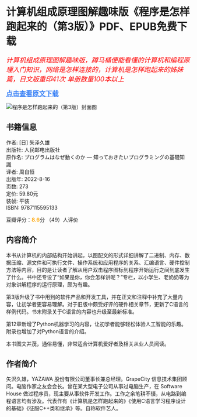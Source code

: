 计算机组成原理图解趣味版《程序是怎样跑起来的（第3版）》PDF、EPUB免费下载
======

<font color="red" size="4"><em >计算机组成原理图解趣味版，蹲马桶便能看懂的计算机和编程原理入门知识，网络是怎样连接的，计算机是怎样跑起来的姊妹篇，日文版重印41次 单册数量100本以上</em></font>

[<font color="#3b82f6" size="4"><b><u>点击查看原文下载</u></b></font>](https://pdfs.top/book/程序是怎样跑起来的（第3版）.html)  


![程序是怎样跑起来的（第3版）封面图](https://pdfs.top/image/cover/47bacab193224799aa1ad0562b5e9dde.jpg)

书籍信息
----

作者: \[日\] 矢泽久雄  
出版社: 人民邮电出版社  
原作名: プログラムはなぜ動くのか — 知っておきたいプログラミングの基礎知識  
译者: 周自恒  
出版年: 2022-8-16  
页数: 273  
定价: 59.80元  
装帧: 平装  
ISBN: 9787115595133  

豆瓣评分：<font color="orange"><b>8.6</b></font>分 （49）人评价

内容简介
----

本书从计算机的内部结构开始讲起，以图配文的形式详细讲解了二进制、内存、数据压缩、源文件和可执行文件、操作系统和应用程序的关系、汇编语言、硬件控制方法等内容，目的是让读者了解从用户双击程序图标到程序开始运行之间到底发生了什么。书中还专设了“如果是你，你会怎样讲呢？”专栏，以小学生、老奶奶等为对象讲解程序的运行原理，颇为有趣。

第3版升级了书中用到的软件产品和开发工具，并在正文和注释中补充了大量内容，让初学者更容易理解。对于旧版中颇受好评的硬件相关章节，更新了C语言的样例代码。书末附录关于C语言的内容也升级至最新标准。

第12章新增了Python机器学习的内容，让初学者能够轻松体验人工智能的乐趣。附录也增加了对Python语言的介绍。

本书图文并茂，通俗易懂，非常适合计算机爱好者及相关从业人员阅读。

作者简介
----

矢沢久雄，YAZAWA 股份有限公司董事长兼总经理。GrapeCity 信息技术集团顾问。电脑作家之友会会长。曾在某大型电子公司从事过电脑生产，在 Software House 做过程序员，现主要从事软件开发工作。工作之余笔耕不辍，从电路到编程语言均有涉及。代表作有《计算机是怎样跑起来的》《使用C语言学习程序设计的基础》《征服C++类和继承》等。自称软件艺人。
